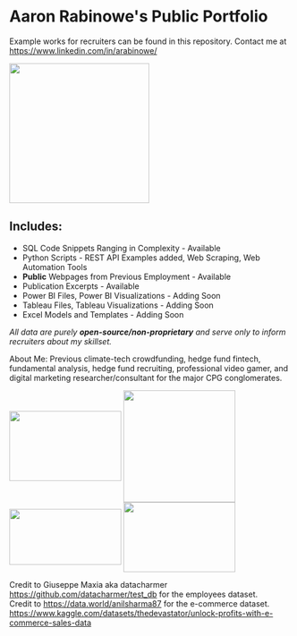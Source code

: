 # Aaron Rabinowe's Public Portfolio 
Example works for recruiters can be found in this repository. Contact me at https://www.linkedin.com/in/arabinowe/ 
<p><img src="https://user-images.githubusercontent.com/29517585/211059284-e9ce08ad-d1c1-4fad-844f-724ea9b62add.jpg"  height="250" width="250"><br/></P>

## Includes:
- SQL Code Snippets Ranging in Complexity - Available
- Python Scripts - REST API Examples added, Web Scraping, Web Automation Tools
- **Public** Webpages from Previous Employment - Available
- Publication Excerpts - Available
- Power BI Files, Power BI Visualizations - Adding Soon
- Tableau Files, Tableau Visualizations - Adding Soon
- Excel Models and Templates - Adding Soon

*All data are purely **open-source/non-proprietary** and serve only to inform recruiters about my skillset.*

About Me: Previous climate-tech crowdfunding, hedge fund fintech, fundamental analysis, hedge fund recruiting, professional video gamer, and digital marketing researcher/consultant for the major CPG conglomerates.

<a href="url"><img src="https://i0.wp.com/learn.onemonth.com/wp-content/uploads/2019/07/image2-1.png?w=600&ssl=1" align="center" height="125" width="200" ></a>
<a href="url"><img src="https://logodownload.org/wp-content/uploads/2019/10/python-logo-0.png" align="center" height="200" width="200" ></a>
<a href="url"><img src="[https://cdn-dhhph.nitrocdn.com/YwrWfrMMnPrQoiMcCnngShsqFHLItupA/assets/static/optimized/rev-6e21eac/wp-content/uploads/2016/08/maxresdefaultreduced.jpg](https://upload.wikimedia.org/wikipedia/commons/d/d5/Selenium_Logo.png)" align="center" height="100" width="200" ></a>
<a href="url"><img src="https://logos-world.net/wp-content/uploads/2021/10/Tableau-Logo-700x394.png" align="center" height="125" width="200" ></a>


Credit to Giuseppe Maxia aka datacharmer https://github.com/datacharmer/test_db for the employees dataset.
<br>Credit to https://data.world/anilsharma87 for the e-commerce dataset. https://www.kaggle.com/datasets/thedevastator/unlock-profits-with-e-commerce-sales-data</br>
